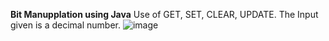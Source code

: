 **Bit Manupplation using Java**
Use of GET, SET, CLEAR, UPDATE.
The Input given is a decimal number.
![image](https://github.com/sumitdesai9500/Bitmanuplation/assets/67994487/cae06245-3919-4c9c-b7c4-0096e8141087)
